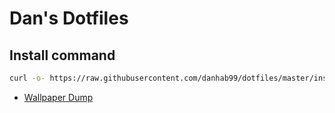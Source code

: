 # Dan's Dotfiles

## Install command 

```bash
curl -o- https://raw.githubusercontent.com/danhab99/dotfiles/master/install.sh?token=ANQCd-aOwXGahjzl4PZ19kTIL4aLPCEPks5cey-0wA%3D%3D | bash
```

* [Wallpaper Dump](https://imgur.com/gallery/5Yeubnx)
